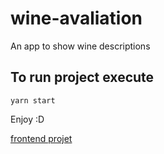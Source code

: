 # wine-avaliation
An app to show wine descriptions

## To run project execute
  `yarn start`
  
  Enjoy :D
  
  [frontend projet](https://github.com/GLuchtenberg/wine-avaliation-frontend "frontend projet:")
